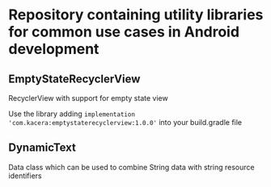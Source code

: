 # Repository containing utility libraries for common use cases in Android development

## EmptyStateRecyclerView
RecyclerView with support for empty state view

Use the library adding `implementation 'com.kacera:emptystaterecyclerview:1.0.0'` into your build.gradle file

## DynamicText
Data class which can be used to combine String data with string resource identifiers